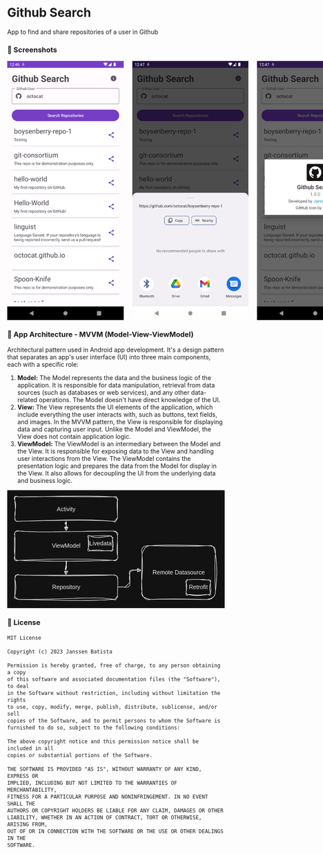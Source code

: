 # Github Search

<p>App to find and share repositories of a user in Github</p>

<h3 id="screen">📸 Screenshots</p>

<div style="display: flex; justify-content: start; gap: 20px">
    <img src="screenshots/1.png" height="600px"/>
    <img src="screenshots/2.png" height="600px"/>
    <img src="screenshots/3.png" height="600px"/>
</div>

### 📐 App Architecture - MVVM (Model-View-ViewModel)

Architectural pattern used in Android app development. It's a design pattern that separates an app's user interface (UI) into three main components, each with a specific role:

1. **Model:** The Model represents the data and the business logic of the application. It is responsible for data manipulation, retrieval from data sources (such as databases or web services), and any other data-related operations. The Model doesn't have direct knowledge of the UI.
2. **View:** The View represents the UI elements of the application, which include everything the user interacts with, such as buttons, text fields, and images. In the MVVM pattern, the View is responsible for displaying data and capturing user input. Unlike the Model and ViewModel, the View does not contain application logic.
3. **ViewModel:** The ViewModel is an intermediary between the Model and the View. It is responsible for exposing data to the View and handling user interactions from the View. The ViewModel contains the presentation logic and prepares the data from the Model for display in the View. It also allows for decoupling the UI from the underlying data and business logic.

<div style="display: flex; align-items:start ">
    <img src="screenshots/app-archtecture.png"  />
</div>

### 📄 License

```
MIT License

Copyright (c) 2023 Janssen Batista

Permission is hereby granted, free of charge, to any person obtaining a copy
of this software and associated documentation files (the "Software"), to deal
in the Software without restriction, including without limitation the rights
to use, copy, modify, merge, publish, distribute, sublicense, and/or sell
copies of the Software, and to permit persons to whom the Software is
furnished to do so, subject to the following conditions:

The above copyright notice and this permission notice shall be included in all
copies or substantial portions of the Software.

THE SOFTWARE IS PROVIDED "AS IS", WITHOUT WARRANTY OF ANY KIND, EXPRESS OR
IMPLIED, INCLUDING BUT NOT LIMITED TO THE WARRANTIES OF MERCHANTABILITY,
FITNESS FOR A PARTICULAR PURPOSE AND NONINFRINGEMENT. IN NO EVENT SHALL THE
AUTHORS OR COPYRIGHT HOLDERS BE LIABLE FOR ANY CLAIM, DAMAGES OR OTHER
LIABILITY, WHETHER IN AN ACTION OF CONTRACT, TORT OR OTHERWISE, ARISING FROM,
OUT OF OR IN CONNECTION WITH THE SOFTWARE OR THE USE OR OTHER DEALINGS IN THE
SOFTWARE.
```

